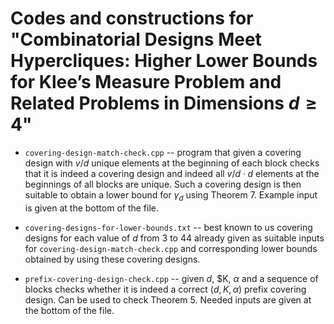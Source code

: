 # Codes and constructions for "Combinatorial Designs Meet Hypercliques: Higher Lower Bounds for Klee’s Measure Problem and Related Problems in Dimensions $d \ge 4$"

- `covering-design-match-check.cpp` -- program that given a covering design with $v/d$ unique elements at the beginning of each block checks that it is indeed a covering design and indeed all $v/d \cdot d$ elements at the beginnings of all blocks are unique. Such a covering design is then suitable to obtain a lower bound for $\gamma_d$ using Theorem 7. Example input is given at the bottom of the file.

- `covering-designs-for-lower-bounds.txt` -- best known to us covering designs for each value of $d$ from $3$ to $44$ already given as suitable inputs for `covering-design-match-check.cpp` and corresponding lower bounds obtained by using these covering designs.

- `prefix-covering-design-check.cpp` -- given $d$, $K, $\alpha$ and a sequence of blocks checks whether it is indeed a correct $(d, K, \alpha)$ prefix covering design. Can be used to check Theorem 5. Needed inputs are given at the bottom of the file.
